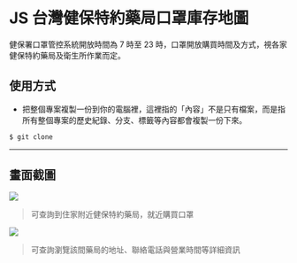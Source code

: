 # JS 台灣健保特約藥局口罩庫存地圖

健保署口罩管控系統開放時間為 7 時至 23 時，口罩開放購買時間及方式，視各家健保特約藥局及衛生所作業而定。

## 使用方式
- 把整個專案複製一份到你的電腦裡，這裡指的「內容」不是只有檔案，而是指所有整個專案的歷史紀錄、分支、標籤等內容都會複製一份下來。
```sh
$ git clone
```

----

## 畫面截圖
![](https://i.imgur.com/Hvo3xrK.png)
> 可查詢到住家附近健保特約藥局，就近購買口罩

![](https://i.imgur.com/xcNZTNN.png)
> 可查詢瀏覽該間藥局的地址、聯絡電話與營業時間等詳細資訊
